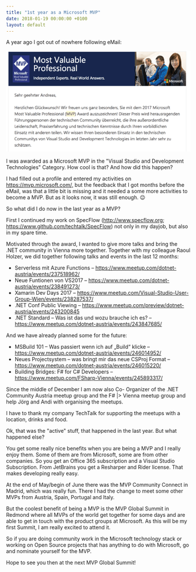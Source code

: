 ```yaml
---
title: "1st year as a Microsoft MVP"
date: 2018-01-19 00:00:00 +0100
layout: default
---
```


A year ago I got out of nowhere following eMail:

![mvp mail screenshot](/assets/images/2018-01-19-MVP.png)

I was awarded as a Microsoft MVP in the "Visual Studio and Development Technologies" Category. How cool is that? And how did this happen?

I had filled out a profile and entered my activities on <https://mvp.microsoft.com/,> but the feedback that I got months before the eMail, was that a little bit is missing and it needed a some more activities to become a MVP. But as it looks now, it was still enough. 😉

So what did I do now in the last year as a MVP?

First I continued my work on SpecFlow (<http://www.specflow.org>; <https://www.github.com/techtalk/SpecFlow>) not only in my dayjob, but also in my spare time.

Motivated through the award, I wanted to give more talks and bring the .NET community in Vienna more together. Together with my colleague Raoul Holzer, we did together following talks and events in the last 12 months:

- Serverless mit Azure Functions – <https://www.meetup.com/dotnet-austria/events/237518962/>
- Neue Funtionen von VS2017 – <https://www.meetup.com/dotnet-austria/events/238491273/>
- Xamarin Dev Days 2017 – <https://www.meetup.com/Visual-Studio-User-Group-Wien/events/238287537/>
- .NET Conf Public Viewing  – <https://www.meetup.com/preview/dotnet-austria/events/243200845>
- .NET Standard – Was ist das und wozu brauche ich es? – <https://www.meetup.com/dotnet-austria/events/243847685/>﻿

And we have already planned some for the future:

- MSBuild 101 – Was passiert wenn ich auf „Build“ klicke – <https://www.meetup.com/dotnet-austria/events/246014952/>﻿
- Neues Projectsystem – was bringt mir das neue CSProj Format – <https://www.meetup.com/dotnet-austria/events/246015220/>﻿
- Building Bridges: F# for C# Developers – <https://www.meetup.com/FSharp-Vienna/events/245893317/>

Since the middle of December I am now also Co- Organizer of the .NET Community Austria meetup group and the F# |> Vienna meetup group and help Jörg and Andi with organising the meetups.

I have to thank my company TechTalk for supporting the meetups with a location, drinks and food.

Ok, that was the "active" stuff, that happened in the last year. But what happened else?

You get some really nice benefits when you are being a MVP and I really enjoy them. Some of them are from Microsoft, some are from other companies.
So you get an Office 365 subscription and a Visual Studio Subscription. From JetBrains you get a Resharper and Rider license. That makes developing really easy.

At the end of May/begin of June there was the MVP Community Connect in Madrid, which was really fun. There I had the change to meet some other MVPs from Austria, Spain, Portugal and Italy.

But the coolest benefit of being a MVP is the MVP Global Summit in Redmond where all MVPs of the world get together for some days and are able to get in touch with the product groups at Microsoft. As this will be my first Summit, I am really excited to attend it.

So if you are doing community work in the Microsoft technology stack or working on Open Source projects that has anything to do with Microsoft, go and nominate yourself for the MVP.

Hope to see you then at the next MVP Global Summit!